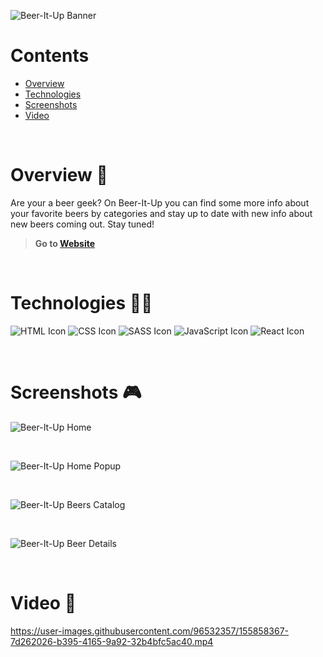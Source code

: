 ![Beer-It-Up Banner](https://i.ibb.co/6RCB2w2/beer-it-up-banner.png)

# Contents

- [Overview](#overview-)
- [Technologies](#technologies-)
- [Screenshots](#screenshots-)
- [Video](#video-)

<br />

# Overview 👋

Are your a beer geek? On Beer-It-Up you can find some more info about your favorite beers by categories and stay up to date with new info about new beers coming out. Stay tuned!

> **Go to [Website](https://gil-Beer-It-Up.netlify.app/)**

<br />

# Technologies 👨‍💻

![HTML Icon](https://i.ibb.co/9tyHGr7/html-logo.png, "HTML")
![CSS Icon](https://i.ibb.co/b3QNSgX/css-logo.png, "CSS")
![SASS Icon](https://i.ibb.co/2M5yfGb/sass-logo.png, "SASS")
![JavaScript Icon](https://i.ibb.co/L5RS8g1/Group-11.png, "JavaScript")
![React Icon](https://i.ibb.co/BBFKyz9/Group-9.png, "React")

<br />

# Screenshots 🎮

![Beer-It-Up Home](https://i.ibb.co/JK87vzv/beer-it-up-1.png)

<br />

![Beer-It-Up Home Popup](https://i.ibb.co/VByrYv7/beer-it-up-2.png)

<br />

![Beer-It-Up Beers Catalog](https://i.ibb.co/drZb4mK/beer-it-up-3.png)

<br />

![Beer-It-Up Beer Details](https://i.ibb.co/RY8XmcG/beer-it-up-4.png)

<br />

# Video 🎥

https://user-images.githubusercontent.com/96532357/155858367-7d262026-b395-4165-9a92-32b4bfc5ac40.mp4

